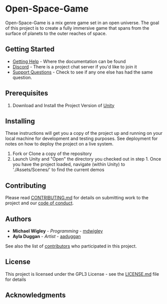 # Open-Space-Game

Open-Space-Game is a mix genre game set in an open universe.  The goal of this project is to create a fully immersive game that spans from the surface of planets to the outer reaches of space.

## Getting Started
* [Getting Help](CONTRIBUTING.md#how-to-get-help) - Where the documentation can be found
* [Discord](https://discord.gg/zk3NZEc) - There is a project  chat server if you'd like to join it
* [Support Questions](CONTRIBUTING.md#how-to-open-a-support-question) - Check to see if any one else has had the same question.

## Prerequisites
1. Download and Install the Project Version of [Unity](./ProjectSettings/ProjectVersion.txt)

## Installing
These instructions will get you a copy of the project up and running on your local machine for development and testing purposes. See deployment for notes on how to deploy the project on a live system.
1. Fork or Clone a copy of the repository
2. Launch Unity and "Open" the directory you checked out in step 1.
Once you have the project loaded, navigate (within Unity) to './Assets/Scenes/' to find the current demos

## Contributing
Please read [CONTRIBUTING.md](CONTRIBUTING.md) for details on submitting work to the project and our [code of conduct](.github/CODE_OF_CONDUCT).

## Authors
* **Michael Wigley** - *Programming* - [mdwigley](https://github.com/mdwigley)
* **Ayla Duggan** - *Artist* - [aaduggan](https://github.com/aaduggan)

See also the list of [contributors](https://github.com/your/project/contributors) who participated in this project.

## License
This project is licensed under the GPL3 License - see the [LICENSE.md](LICENSE.md) file for details

## Acknowledgments
